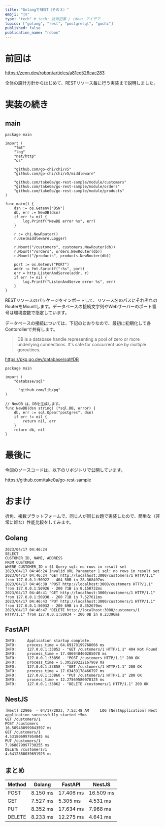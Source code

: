 ```yaml
---
title: "GolangでREST（その３）"
emoji: "🏃‍♀️"
type: "tech" # tech: 技術記事 / idea: アイデア
topics: ["golang", "rest", "postgresql", "gochi"]
published: false
publication_name: "robon"
---
```


# 前回は

https://zenn.dev/robon/articles/a81cc526cac283

全体の設計方針からはじめて、RESTリソース毎に行う実装まで説明しました。

# 実装の続き
## main

```go: server/main.go
package main

import (
	"fmt"
	"log"
	"net/http"
	"os"

	"github.com/go-chi/chi/v5"
	"github.com/go-chi/chi/v5/middleware"

	"github.com/take0a/go-rest-sample/module/customers"
	"github.com/take0a/go-rest-sample/module/orders"
	"github.com/take0a/go-rest-sample/module/products"
)

func main() {
	dsn := os.Getenv("DSN")
	db, err := NewDB(dsn)
	if err != nil {
		log.Printf("NewDB error %s", err)
	}

	r := chi.NewRouter()
	r.Use(middleware.Logger)

	r.Mount("/customers", customers.NewRouter(db))
	r.Mount("/orders", orders.NewRouter(db))
	r.Mount("/products", products.NewRouter(db))

	port := os.Getenv("PORT")
	addr := fmt.Sprintf(":%s", port)
	err = http.ListenAndServe(addr, r)
	if err != nil {
		log.Printf("ListenAndServe error %s", err)
	}
}
```

RESTリソースのパッケージをインポートして、リソース名のパスにそれぞれのRouterをMountします。データベースの接続文字列やWebサーバーのポート番号は環境変数で指定しています。

データベースの接続については、下記のとおりなので、最初に初期化して各Contorollerで共有します。

> DB is a database handle representing a pool of zero or more underlying connections. It's safe for concurrent use by multiple goroutines.

https://pkg.go.dev/database/sql#DB

```go: server/db.go
package main

import (
	"database/sql"

	_ "github.com/lib/pq"
)

// NewDB は、DBを生成します。
func NewDB(dsn string) (*sql.DB, error) {
	db, err := sql.Open("postgres", dsn)
	if err != nil {
		return nil, err
	}
	return db, nil
}
```

# 最後に

今回のソースコードは、以下のリポジトリで公開しています。

https://github.com/take0a/go-rest-sample

# おまけ

折角、複数プラットフォームで、同じ人が同じお題で実装したので、簡単な（非常に雑な）性能比較をしてみます。

## Golang
```log:
2023/04/17 04:46:24 
SELECT
CUSTOMER_ID, NAME, ADDRESS
FROM CUSTOMER
WHERE CUSTOMER_ID = $1 Query sql: no rows in result set
2023/04/17 04:46:24 Invalid URL Parameter 1 sql: no rows in result set
2023/04/17 04:46:24 "GET http://localhost:3000/customers/1 HTTP/1.1" from 127.0.0.1:50922 - 404 50B in 28.368497ms
2023/04/17 04:46:38 "POST http://localhost:3000/customers HTTP/1.1" from 127.0.0.1:50926 - 200 71B in 8.150732ms
2023/04/17 04:46:41 "GET http://localhost:3000/customers/1 HTTP/1.1" from 127.0.0.1:50930 - 200 71B in 7.527611ms
2023/04/17 04:46:43 "PUT http://localhost:3000/customers/1 HTTP/1.1" from 127.0.0.1:50932 - 200 69B in 8.352679ms
2023/04/17 04:46:47 "DELETE http://localhost:3000/customers/1 HTTP/1.1" from 127.0.0.1:50934 - 200 0B in 8.23396ms
```

## FastAPI
```log
INFO:     Application startup complete.
INFO:     process_time = 64.69178199768066 ms
INFO:     127.0.0.1:33852 - "GET /customers/1 HTTP/1.1" 404 Not Found
INFO:     process_time = 17.406940460205078 ms
INFO:     127.0.0.1:33856 - "POST /customers HTTP/1.1" 200 OK
INFO:     process_time = 5.305290222167969 ms
INFO:     127.0.0.1:33858 - "GET /customers/1 HTTP/1.1" 200 OK
INFO:     process_time = 17.63439178466797 ms
INFO:     127.0.0.1:33860 - "PUT /customers/1 HTTP/1.1" 200 OK
INFO:     process_time = 12.27569580078125 ms
INFO:     127.0.0.1:33862 - "DELETE /customers/1 HTTP/1.1" 200 OK
```

## NestJS
```log
[Nest] 22906  - 04/17/2023, 7:53:48 AM     LOG [NestApplication] Nest application successfully started +5ms
GET /customers/1
POST /customers
16.509488999843597 ms
GET /customers/1
4.531806997954845 ms
PUT /customers/1
7.968879997730255 ms
DELETE /customers/1
4.6412380039691925 ms
```

## まとめ

| Method |  Golang |  FastAPI |  NestJS  |
|--------|---------|----------|----------|
| POST   | 8.150 ms| 17.406 ms| 16.509 ms|
| GET    | 7.527 ms|  5.305 ms|  4.531 ms|
| PUT    | 8.352 ms| 17.634 ms|  7.968 ms|
| DELETE | 8.233 ms| 12.275 ms|  4.641 ms|
